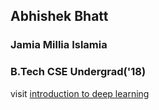 ## Abhishek Bhatt
### Jamia Millia Islamia
### B.Tech CSE Undergrad('18)
visit [introduction to deep learning](https://ab-bh.github.io/Hello-World/)
